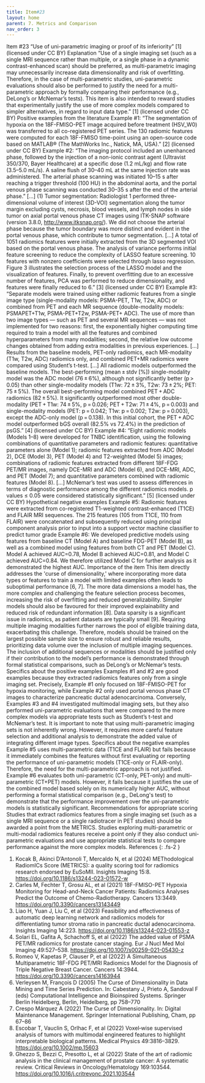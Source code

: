 ```yaml
---
title: Item#23
layout: home
parent: 7. Metrics and Comparison
nav_order: 3
---
```


Item #23 
“Use of uni-parametric imaging or proof of its inferiority” [1]  (licensed under CC BY)
Explanation
“Use of a single imaging set (such as a single MRI sequence rather than multiple, or a single phase in a dynamic contrast-enhanced scan) should be preferred, as multi-parametric imaging may unnecessarily increase data dimensionality and risk of overfitting. Therefore, in the case of multi-parametric studies, uni-parametric evaluations should also be performed to justify the need for a multi-parametric approach by formally comparing their performance (e.g., DeLong’s or McNemar’s tests). This item is also intended to reward studies that experimentally justify the use of more complex models compared to simpler alternatives, in regard to input data type.” [1]  (licensed under CC BY)
Positive examples from the literature
Example #1: “The segmentation of hypoxia on the 18F-FMISO-PET image acquired before treatment (HSV_W0) was transferred to all co-registered PET series. The 130 radiomic features were computed for each 18F-FMISO time-point using an open-source code based on MATLAB® (The MathWorks Inc., Natick, MA, USA).” [2] (licensed under CC BY)
Example #2: “The imaging protocol included an unenhanced phase, followed by the injection of a non-ionic contrast agent (Ultravist 350/370, Bayer Healthcare) at a specific dose (1.2 mL/kg) and flow rate (3.5–5.0 mL/s). A saline flush of 30–40 mL at the same injection rate was administered. The arterial phase scanning was initiated 10–15 s after reaching a trigger threshold (100 HU) in the abdominal aorta, and the portal venous phase scanning was conducted 30–35 s after the end of the arterial phase.” […] (1) Tumor segmentation: Radiologist 1 performed three-dimensional volume of interest (3D-VOI) segmentation along the tumor margin excluding cysts, necrosis, blood vessels, and lymph nodes in side tumor on axial portal venous phase CT images using ITK-SNAP software (version 3.8.0, http://www.itksnap.org/). We did not choose the arterial phase because the tumor boundary was more distinct and evident in the portal venous phase, which contribute to tumor segmentation. […] A total of 1051 radiomics features were initially extracted from the 3D segmented VOI based on the portal venous phase. The analysis of variance performs initial feature screening to reduce the complexity of LASSO feature screening. 10 features with nonzero coefficients were selected through lasso regression. Figure 3 illustrates the selection process of the LASSO model and the visualization of features. Finally, to prevent overfitting due to an excessive number of features, PCA was performed to reduce dimensionality, and features were finally reduced to 6.” [3] (licensed under CC BY)
Example #3: “Separate models were trained using either radiomic features from a single image type (single-modality models: PSMA-PET, T1w, T2w, ADC) or combined from PET and each MR sequence (double-modality models: PSMAPET+T1w, PSMA-PET+T2w, PSMA-PET+ ADC). The use of more than two image types — such as PET and several MR sequences — was not implemented for two reasons: first, the exponentially higher computing time required to train a model with all the features and combined hyperparameters from many modalities; second, the relative low outcome changes obtained from adding extra modalities in previous experiences. […] Results from the baseline models, PET-only radiomics, each MR-modality (T1w, T2w, ADC) radiomics only, and combined PET+MR radiomics were compared using Student’s t-test. […] All radiomic models outperformed the baseline models. The best-performing (mean ± stdv [%]) single-modality model was the ADC model (76 ± 6%), although not significantly better (p > 0.05) than other single-modality models (T1w: 72 ± 3%, T2w: 73 ± 2%; PET: 75 ± 5%). The overall best-performing model combined PET + ADC radiomics (82 ± 5%). It significantly outperformed most other double-modality (PET + T1w: 74 ± 5%, p = 0.026; PET + T2w: 71 ± 4%, p = 0.003) and single-modality models (PET: p = 0.042; T1w: p = 0.002; T2w: p = 0.003), except the ADC-only model (p = 0.138). In this initial cohort, the PET + ADC model outperformed bGS overall (82.5% vs 72.4%) in the prediction of psGS.” [4] (licensed under CC BY)
Example #4: “Eight radiomic models (Models 1–8) were developed for TNBC identification, using the following combinations of quantitative parameters and radiomic features: quantitative parameters alone (Model 1); radiomic features extracted from ADC (Model 2), DCE (Model 3), PET (Model 4) and T2-weighted (Model 5) images; combinations of radiomic features extracted from different 18F-FDG PET/MR images, namely DCE-MRI and ADC (Model 6), and DCE-MRI, ADC, and PET (Model 7); and quantitative parameters combined with radiomic features (Model 8). […] McNemar’s test was used to assess differences in terms of diagnostic performance among the different radiomics models. p values ≤ 0.05 were considered statistically significant.” [5] (licensed under CC BY)
Hypothetical negative examples
Example #5: Radiomic features were extracted from co-registered T1-weighted contrast-enhanced (T1CE) and FLAIR MRI sequences. The 215 features (105 from T1CE, 110 from FLAIR) were concatenated and subsequently reduced using principal component analysis prior to input into a support vector machine classifier to predict tumor grade
Example #6: We developed predictive models using features from baseline CT (Model A) and baseline FDG-PET (Model B), as well as a combined model using features from both CT and PET (Model C). Model A achieved AUC=0.78, Model B achieved AUC=0.81, and Model C achieved AUC=0.84. We therefore utilized Model C for further analysis as it demonstrated the highest AUC.
Importance of the item
This item directly addresses the 'curse of dimensionality,' where incorporating more data types or features to train a model with limited examples often leads to suboptimal performance [6, 7]. The more data dimensions a model has, the more complex and challenging the feature selection process becomes, increasing the risk of overfitting and reduced generalizability. Simpler models should also be favoured for their improved explainability and reduced risk of redundant information [8].
Data sparsity is a significant issue in radiomics, as patient datasets are typically small [9]. Requiring multiple imaging modalities further narrows the pool of eligible training data, exacerbating this challenge. Therefore, models should be trained on the largest possible sample size to ensure robust and reliable results, prioritizing data volume over the inclusion of multiple imaging sequences. The inclusion of additional sequences or modalities should be justified only if their contribution to the model’s performance is demonstrated through formal statistical comparisons, such as DeLong’s or McNemar’s tests.
Specifics about the positive examples
Examples #1 and #2 are good examples because they extracted radiomics features only from a single imaging set. Precisely, Example #1 only focused on 18F-FMISO-PET for hypoxia monitoring, while Example #2 only used portal venous phase CT images to characterize pancreatic ductal adenocarcinoma. Conversely, Examples #3 and #4 investigated multimodal imaging sets, but they also performed uni-parametric evaluations that were compared to the more complex models via appropriate tests such as Student’s t-test and McNemar’s test. It is important to note that using multi-parametric imaging sets is not inherently wrong. However, it requires more careful feature selection and additional analysis to demonstrate the added value of integrating different image types.
Specifics about the negative examples
Example #5 uses multi-parametric data (T1CE and FLAIR) but fails because it immediately combines the features without first evaluating or reporting the performance of uni-parametric models (T1CE-only or FLAIR-only). Therefore, the need for the multi-parametric approach is not justified. Example #6 evaluates both uni-parametric (CT-only, PET-only) and multi-parametric (CT+PET) models. However, it fails because it justifies the use of the combined model based solely on its numerically higher AUC, without performing a formal statistical comparison (e.g., DeLong's test) to demonstrate that the performance improvement over the uni-parametric models is statistically significant.
Recommendations for appropriate scoring 
Studies that extract radiomics features from a single imaging set (such as a single MRI sequence or a single radiotracer in PET studies) should be awarded a point from the METRICS. 
Studies exploring multi-parametric or multi-modal radiomics features receive a point only if they also conduct uni-parametric evaluations and use appropriate statistical tests to compare performance against the more complex models.
References
{: .fs-2 }

1. 	Kocak B, Akinci D’Antonoli T, Mercaldo N, et al (2024) METhodological RadiomICs Score (METRICS): a quality scoring tool for radiomics research endorsed by EuSoMII. Insights Imaging 15:8. https://doi.org/10.1186/s13244-023-01572-w
2. 	Carles M, Fechter T, Grosu AL, et al (2021) 18F-FMISO-PET Hypoxia Monitoring for Head-and-Neck Cancer Patients: Radiomics Analyses Predict the Outcome of Chemo-Radiotherapy. Cancers 13:3449. https://doi.org/10.3390/cancers13143449
3. 	Liao H, Yuan J, Liu C, et al (2023) Feasibility and effectiveness of automatic deep learning network and radiomics models for differentiating tumor stroma ratio in pancreatic ductal adenocarcinoma. Insights Imaging 14:223. https://doi.org/10.1186/s13244-023-01553-z
4. 	Solari EL, Gafita A, Schachoff S, et al (2022) The added value of PSMA PET/MR radiomics for prostate cancer staging. Eur J Nucl Med Mol Imaging 49:527–538. https://doi.org/10.1007/s00259-021-05430-z
5. 	Romeo V, Kapetas P, Clauser P, et al (2022) A Simultaneous Multiparametric 18F-FDG PET/MRI Radiomics Model for the Diagnosis of Triple Negative Breast Cancer. Cancers 14:3944. https://doi.org/10.3390/cancers14163944
6. 	Verleysen M, François D (2005) The Curse of Dimensionality in Data Mining and Time Series Prediction. In: Cabestany J, Prieto A, Sandoval F (eds) Computational Intelligence and Bioinspired Systems. Springer Berlin Heidelberg, Berlin, Heidelberg, pp 758–770
7. 	Crespo Márquez A (2022) The Curse of Dimensionality. In: Digital Maintenance Management. Springer International Publishing, Cham, pp 67–86
8. 	Escobar T, Vauclin S, Orlhac F, et al (2022) Voxel‐wise supervised analysis of tumors with multimodal engineered features to highlight interpretable biological patterns. Medical Physics 49:3816–3829. https://doi.org/10.1002/mp.15603
9. 	Ghezzo S, Bezzi C, Presotto L, et al (2022) State of the art of radiomic analysis in the clinical management of prostate cancer: A systematic review. Critical Reviews in Oncology/Hematology 169:103544. https://doi.org/10.1016/j.critrevonc.2021.103544



